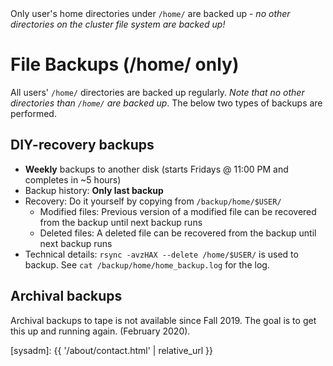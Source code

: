 <div class="alert alert-warning" role="alert">
Only user's home directories under <code>/home/</code> are backed up - <em>no other directories on the cluster file system are backed up!</em>
</div>

# File Backups (/home/ only)

All users' `/home/` directories are backed up regularly.  _Note that no other directories than `/home/` are backed up_.  The below two types of backups are performed.

## DIY-recovery backups
* **Weekly** backups to another disk (starts Fridays @ 11:00 PM and completes in ~5 hours)
* Backup history: **Only last backup**
* Recovery: Do it yourself by copying from `/backup/home/$USER/`
  - Modified files: Previous version of a modified file can be recovered from the backup until next backup runs
  - Deleted files: A deleted file can be recovered from the backup until next backup runs
* Technical details: `rsync -avzHAX --delete /home/$USER/` is used to backup. See `cat /backup/home/home_backup.log` for the log.

## Archival backups

<!--
* **Nightly** backups to tape (full every weekend and incremental nightly)
* Backup history: **~8 months**
* Recovery: Contact [sysadm]
  - Modified files: Previous versions of a modified file can be recovered from the archive for up to 8 months
  - Deleted files: A deleted file can be recovered from the archive for up to 8 months
-->

Archival backups to tape is not available since Fall 2019. The goal is to get this up and running again. (February 2020).


[sysadm]: {{ '/about/contact.html' | relative_url }}
